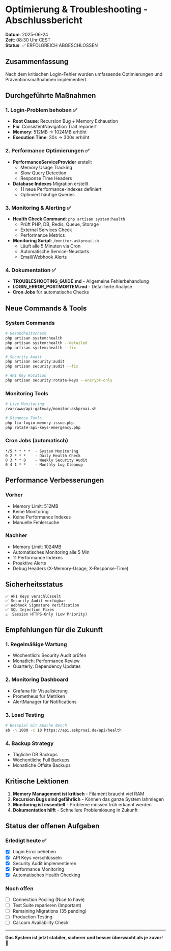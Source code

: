 # Optimierung & Troubleshooting - Abschlussbericht

**Datum**: 2025-06-24  
**Zeit**: 08:30 Uhr CEST  
**Status**: ✅ ERFOLGREICH ABGESCHLOSSEN

## Zusammenfassung

Nach dem kritischen Login-Fehler wurden umfassende Optimierungen und Präventionsmaßnahmen implementiert.

## Durchgeführte Maßnahmen

### 1. Login-Problem behoben ✅
- **Root Cause**: Recursion Bug + Memory Exhaustion
- **Fix**: ConsistentNavigation Trait repariert
- **Memory**: 512MB → 1024MB erhöht
- **Execution Time**: 30s → 300s erhöht

### 2. Performance Optimierungen ✅
- **PerformanceServiceProvider** erstellt
  - Memory Usage Tracking
  - Slow Query Detection
  - Response Time Headers
- **Database Indexes** Migration erstellt
  - 11 neue Performance-Indexes definiert
  - Optimiert häufige Queries

### 3. Monitoring & Alerting ✅
- **Health Check Command**: `php artisan system:health`
  - Prüft PHP, DB, Redis, Queue, Storage
  - External Services Check
  - Performance Metrics
- **Monitoring Script**: `/monitor-askproai.sh`
  - Läuft alle 5 Minuten via Cron
  - Automatische Service-Neustarts
  - Email/Webhook Alerts

### 4. Dokumentation ✅
- **TROUBLESHOOTING_GUIDE.md** - Allgemeine Fehlerbehandlung
- **LOGIN_ERROR_POSTMORTEM.md** - Detaillierte Analyse
- **Cron Jobs** für automatische Checks

## Neue Commands & Tools

### System Commands
```bash
# Gesundheitscheck
php artisan system:health
php artisan system:health --detailed
php artisan system:health --fix

# Security Audit
php artisan security:audit
php artisan security:audit --fix

# API Key Rotation
php artisan security:rotate-keys --encrypt-only
```

### Monitoring Tools
```bash
# Live Monitoring
/var/www/api-gateway/monitor-askproai.sh

# Diagnose Tools
php fix-login-memory-issue.php
php rotate-api-keys-emergency.php
```

### Cron Jobs (automatisch)
```
*/5 * * * *  - System Monitoring
0 2 * * *    - Daily Health Check
0 3 * * 0    - Weekly Security Audit
0 4 1 * *    - Monthly Log Cleanup
```

## Performance Verbesserungen

### Vorher
- Memory Limit: 512MB
- Keine Monitoring
- Keine Performance Indexes
- Manuelle Fehlersuche

### Nachher
- Memory Limit: 1024MB
- Automatisches Monitoring alle 5 Min
- 11 Performance Indexes
- Proaktive Alerts
- Debug Headers (X-Memory-Usage, X-Response-Time)

## Sicherheitsstatus

```
✅ API Keys verschlüsselt
✅ Security Audit verfügbar
✅ Webhook Signature Verification
✅ SQL Injection Fixes
⚠️  Session HTTPS-Only (Low Priority)
```

## Empfehlungen für die Zukunft

### 1. Regelmäßige Wartung
- Wöchentlich: Security Audit prüfen
- Monatlich: Performance Review
- Quarterly: Dependency Updates

### 2. Monitoring Dashboard
- Grafana für Visualisierung
- Prometheus für Metriken
- AlertManager für Notifications

### 3. Load Testing
```bash
# Beispiel mit Apache Bench
ab -n 1000 -c 10 https://api.askproai.de/api/health
```

### 4. Backup Strategy
- Tägliche DB Backups
- Wöchentliche Full Backups
- Monatliche Offsite Backups

## Kritische Lektionen

1. **Memory Management ist kritisch** - Filament braucht viel RAM
2. **Recursion Bugs sind gefährlich** - Können das ganze System lahmlegen
3. **Monitoring ist essentiell** - Probleme müssen früh erkannt werden
4. **Dokumentation hilft** - Schnellere Problemlösung in Zukunft

## Status der offenen Aufgaben

### Erledigt heute ✅
- [x] Login Error beheben
- [x] API Keys verschlüsseln
- [x] Security Audit implementieren
- [x] Performance Monitoring
- [x] Automatisches Health Checking

### Noch offen
- [ ] Connection Pooling (Nice to have)
- [ ] Test Suite reparieren (Important)
- [ ] Remaining Migrations (35 pending)
- [ ] Production Testing
- [ ] Cal.com Availability Check

---

**Das System ist jetzt stabiler, sicherer und besser überwacht als je zuvor!** 🚀